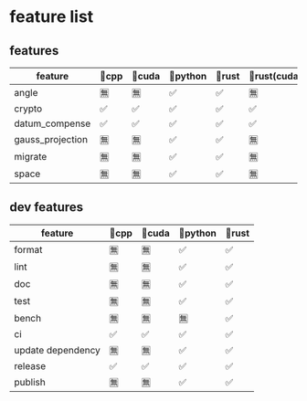 # feature list

## features

| feature          | 🔹cpp | 🔹cuda | 🔹python | 🔹rust | 🔹rust(cuda) |
| ---------------- | ---- | ----- | ------- | ----- | ----------- |
| angle            | 🈚    | 🈚     | ✅       | ✅     | 🈚           |
| crypto           | ✅    | ✅     | ✅       | ✅     | ✅           |
| datum_compense   | ✅    | ✅     | ✅       | ✅     | ✅           |
| gauss_projection | 🈚    | 🈚     | ✅       | ✅     | 🈚           |
| migrate          | 🈚    | 🈚     | ✅       | ✅     | 🈚           |
| space            | 🈚    | 🈚     | ✅       | ✅     | 🈚           |

## dev features

| feature           | 🔹cpp | 🔹cuda | 🔹python | 🔹rust |
| ----------------- | ---- | ----- | ------- | ----- |
| format            | 🈚    | 🈚     | ✅       | ✅     |
| lint              | 🈚    | 🈚     | ✅       | ✅     |
| doc               | 🈚    | 🈚     | ✅       | ✅     |
| test              | 🈚    | 🈚     | ✅       | ✅     |
| bench             | 🈚    | 🈚     | 🈚       | ✅     |
| ci                | ✅    | ✅     | ✅       | ✅     |
| update dependency | 🈚    | 🈚     | ✅       | ✅     |
| release           | ✅    | ✅     | ✅       | ✅     |
| publish           | 🈚    | 🈚     | ✅       | ✅     |

